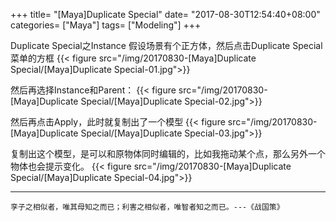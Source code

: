 +++
title= "[Maya]Duplicate Special"
date= "2017-08-30T12:54:40+08:00"
categories= ["Maya"]
tags= ["Modeling"]
+++

Duplicate Special之Instance
 假设场景有个正方体，然后点击Duplicate Special菜单的方框
{{< figure src="/img/20170830-[Maya]Duplicate Special/[Maya]Duplicate Special-01.jpg">}}

然后再选择Instance和Parent：
{{< figure src="/img/20170830-[Maya]Duplicate Special/[Maya]Duplicate Special-02.jpg">}}

然后再点击Apply，此时就复制出了一个模型
{{< figure src="/img/20170830-[Maya]Duplicate Special/[Maya]Duplicate Special-03.jpg">}}

复制出这个模型，是可以和原物体同时编辑的，比如我拖动某个点，那么另外一个物体也会提示变化。
{{< figure src="/img/20170830-[Maya]Duplicate Special/[Maya]Duplicate Special-04.jpg">}}

***
`孪子之相似者，唯其母知之而已；利害之相似者，唯智者知之而已。---《战国策》`
